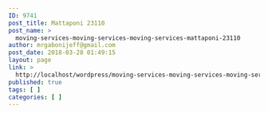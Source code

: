 ```yaml
---
ID: 9741
post_title: Mattaponi 23110
post_name: >
  moving-services-moving-services-moving-services-mattaponi-23110
author: mrgabonijeff@gmail.com
post_date: 2018-03-28 01:49:15
layout: page
link: >
  http://localhost/wordpress/moving-services-moving-services-moving-services-mattaponi-23110/
published: true
tags: [ ]
categories: [ ]
---
```

